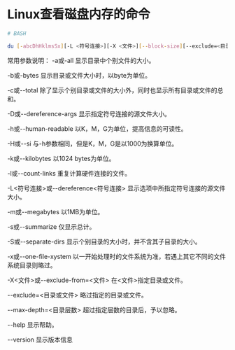 # Linux查看磁盘内存的命令

```BASH
# BASH

du [-abcDhHklmsSx][-L <符号连接>][-X <文件>][--block-size][--exclude=<目录或文件>][--max-depth=<目录层数>][--help][--version][目录或文件]
```

常用参数说明：
-a或-all 显示目录中个别文件的大小。

-b或-bytes 显示目录或文件大小时，以byte为单位。

-c或--total 除了显示个别目录或文件的大小外，同时也显示所有目录或文件的总和。

-D或--dereference-args 显示指定符号连接的源文件大小。

-h或--human-readable 以K，M，G为单位，提高信息的可读性。

-H或--si 与-h参数相同，但是K，M，G是以1000为换算单位。

-k或--kilobytes 以1024 bytes为单位。

-l或--count-links 重复计算硬件连接的文件。

-L<符号连接>或--dereference<符号连接> 显示选项中所指定符号连接的源文件大小。

-m或--megabytes 以1MB为单位。

-s或--summarize 仅显示总计。

-S或--separate-dirs 显示个别目录的大小时，并不含其子目录的大小。

-x或--one-file-xystem 以一开始处理时的文件系统为准，若遇上其它不同的文件系统目录则略过。

-X<文件>或--exclude-from=<文件> 在<文件>指定目录或文件。

--exclude=<目录或文件> 略过指定的目录或文件。

--max-depth=<目录层数> 超过指定层数的目录后，予以忽略。

--help 显示帮助。

--version 显示版本信息